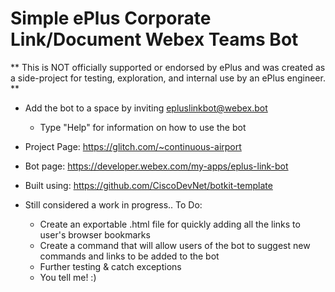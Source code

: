 # Simple ePlus Corporate Link/Document Webex Teams Bot

** This is NOT officially supported or endorsed by ePlus and was created as a side-project for testing, exploration, and internal use by an ePlus engineer. **

- Add the bot to a space by inviting epluslinkbot@webex.bot
  - Type "Help" for information on how to use the bot 

- Project Page: https://glitch.com/~continuous-airport
- Bot page: https://developer.webex.com/my-apps/eplus-link-bot
- Built using: https://github.com/CiscoDevNet/botkit-template

- Still considered a work in progress.. To Do:
  - Create an exportable .html file for quickly adding all the links to user's browser bookmarks
  - Create a command that will allow users of the bot to suggest new commands and links to be added to the bot
  - Further testing & catch exceptions 
  - You tell me! :)
